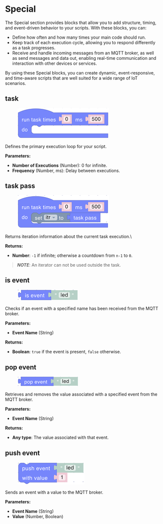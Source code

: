 # Special

The Special section provides blocks that allow you to add structure, timing, and event-driven behavior to your scripts. With these blocks, you can:

* Define how often and how many times your main code should run.
* Keep track of each execution cycle, allowing you to respond differently as a task progresses.
* Receive and handle incoming messages from an MQTT broker, as well as send messages and data out, enabling real-time communication and interaction with other devices or services.

By using these Special blocks, you can create dynamic, event-responsive, and time-aware scripts that are well suited for a wide range of IoT scenarios.

## task

<div align="left"><figure><img src="../../../.gitbook/assets/special_main.png" alt=""><figcaption></figcaption></figure></div>

Defines the primary execution loop for your script.

**Parameters:**

* **Number of Executions** (Number): 0 for infinite.
* **Frequency** (Number, ms): Delay between executions.

## task pass

<div align="left"><figure><img src="../../../.gitbook/assets/special_iterator.png" alt=""><figcaption></figcaption></figure></div>

Returns iteration information about the current task execution.\\

**Returns:**

* **Number**: `-1` if infinite; otherwise a countdown from `n-1` to `0`.

> _**NOTE**_: An iterator can not be used outside the task.

## is event

<div align="left"><figure><img src="../../../.gitbook/assets/special_is_event.png" alt=""><figcaption></figcaption></figure></div>

Checks if an event with a specified name has been received from the MQTT broker.

**Parameters:**

* **Event Name** (String)

**Returns:**

* **Boolean**: `true` if the event is present, `false` otherwise.

## pop event

<div align="left"><figure><img src="../../../.gitbook/assets/special_pop_event.png" alt=""><figcaption></figcaption></figure></div>

Retrieves and removes the value associated with a specified event from the MQTT broker.

**Parameters:**

* **Event Name** (String)

**Returns:**

* **Any type**: The value associated with that event.

## push event

<div align="left"><figure><img src="../../../.gitbook/assets/special_push_event.png" alt=""><figcaption></figcaption></figure></div>

Sends an event with a value to the MQTT broker.

**Parameters:**

* **Event Name** (String)
* **Value** (Number, Boolean)
